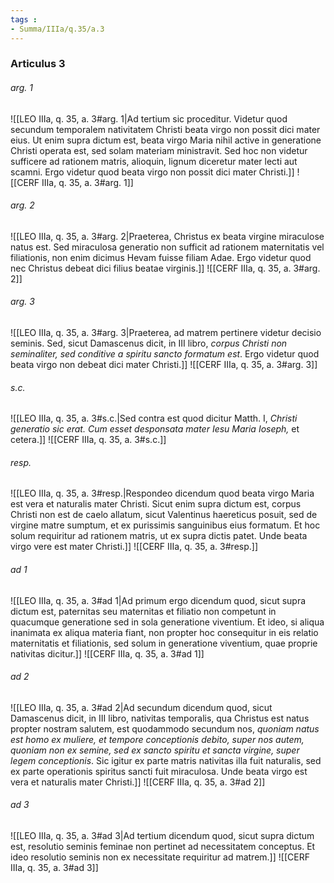 ```yaml
---
tags : 
- Summa/IIIa/q.35/a.3
---
```


### Articulus 3

###### arg. 1
![[LEO IIIa, q. 35, a. 3#arg. 1|Ad tertium sic proceditur. Videtur quod secundum temporalem nativitatem Christi beata virgo non possit dici mater eius. Ut enim supra dictum est, beata virgo Maria nihil active in generatione Christi operata est, sed solam materiam ministravit. Sed hoc non videtur sufficere ad rationem matris, alioquin, lignum diceretur mater lecti aut scamni. Ergo videtur quod beata virgo non possit dici mater Christi.]]
![[CERF IIIa, q. 35, a. 3#arg. 1]]

###### arg. 2
![[LEO IIIa, q. 35, a. 3#arg. 2|Praeterea, Christus ex beata virgine miraculose natus est. Sed miraculosa generatio non sufficit ad rationem maternitatis vel filiationis, non enim dicimus Hevam fuisse filiam Adae. Ergo videtur quod nec Christus debeat dici filius beatae virginis.]]
![[CERF IIIa, q. 35, a. 3#arg. 2]]

###### arg. 3
![[LEO IIIa, q. 35, a. 3#arg. 3|Praeterea, ad matrem pertinere videtur decisio seminis. Sed, sicut Damascenus dicit, in III libro, *corpus Christi non seminaliter, sed conditive a spiritu sancto formatum est*. Ergo videtur quod beata virgo non debeat dici mater Christi.]]
![[CERF IIIa, q. 35, a. 3#arg. 3]]

###### s.c.
![[LEO IIIa, q. 35, a. 3#s.c.|Sed contra est quod dicitur Matth. I, *Christi generatio sic erat. Cum esset desponsata mater Iesu Maria Ioseph,* et cetera.]]
![[CERF IIIa, q. 35, a. 3#s.c.]]

###### resp.
![[LEO IIIa, q. 35, a. 3#resp.|Respondeo dicendum quod beata virgo Maria est vera et naturalis mater Christi. Sicut enim supra dictum est, corpus Christi non est de caelo allatum, sicut Valentinus haereticus posuit, sed de virgine matre sumptum, et ex purissimis sanguinibus eius formatum. Et hoc solum requiritur ad rationem matris, ut ex supra dictis patet. Unde beata virgo vere est mater Christi.]]
![[CERF IIIa, q. 35, a. 3#resp.]]

###### ad 1
![[LEO IIIa, q. 35, a. 3#ad 1|Ad primum ergo dicendum quod, sicut supra dictum est, paternitas seu maternitas et filiatio non competunt in quacumque generatione sed in sola generatione viventium. Et ideo, si aliqua inanimata ex aliqua materia fiant, non propter hoc consequitur in eis relatio maternitatis et filiationis, sed solum in generatione viventium, quae proprie nativitas dicitur.]]
![[CERF IIIa, q. 35, a. 3#ad 1]]

###### ad 2
![[LEO IIIa, q. 35, a. 3#ad 2|Ad secundum dicendum quod, sicut Damascenus dicit, in III libro, nativitas temporalis, qua Christus est natus propter nostram salutem, est quodammodo secundum nos, *quoniam natus est homo ex muliere, et tempore conceptionis debito, super nos autem, quoniam non ex semine, sed ex sancto spiritu et sancta virgine, super legem conceptionis*. Sic igitur ex parte matris nativitas illa fuit naturalis, sed ex parte operationis spiritus sancti fuit miraculosa. Unde beata virgo est vera et naturalis mater Christi.]]
![[CERF IIIa, q. 35, a. 3#ad 2]]

###### ad 3
![[LEO IIIa, q. 35, a. 3#ad 3|Ad tertium dicendum quod, sicut supra dictum est, resolutio seminis feminae non pertinet ad necessitatem conceptus. Et ideo resolutio seminis non ex necessitate requiritur ad matrem.]]
![[CERF IIIa, q. 35, a. 3#ad 3]]

